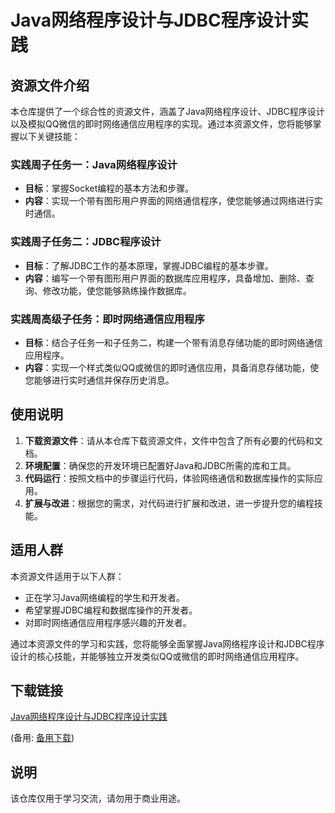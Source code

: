 # Java网络程序设计与JDBC程序设计实践

## 资源文件介绍

本仓库提供了一个综合性的资源文件，涵盖了Java网络程序设计、JDBC程序设计以及模拟QQ微信的即时网络通信应用程序的实现。通过本资源文件，您将能够掌握以下关键技能：

### 实践周子任务一：Java网络程序设计
- **目标**：掌握Socket编程的基本方法和步骤。
- **内容**：实现一个带有图形用户界面的网络通信程序，使您能够通过网络进行实时通信。

### 实践周子任务二：JDBC程序设计
- **目标**：了解JDBC工作的基本原理，掌握JDBC编程的基本步骤。
- **内容**：编写一个带有图形用户界面的数据库应用程序，具备增加、删除、查询、修改功能，使您能够熟练操作数据库。

### 实践周高级子任务：即时网络通信应用程序
- **目标**：结合子任务一和子任务二，构建一个带有消息存储功能的即时网络通信应用程序。
- **内容**：实现一个样式类似QQ或微信的即时通信应用，具备消息存储功能，使您能够进行实时通信并保存历史消息。

## 使用说明

1. **下载资源文件**：请从本仓库下载资源文件，文件中包含了所有必要的代码和文档。
2. **环境配置**：确保您的开发环境已配置好Java和JDBC所需的库和工具。
3. **代码运行**：按照文档中的步骤运行代码，体验网络通信和数据库操作的实际应用。
4. **扩展与改进**：根据您的需求，对代码进行扩展和改进，进一步提升您的编程技能。

## 适用人群

本资源文件适用于以下人群：
- 正在学习Java网络编程的学生和开发者。
- 希望掌握JDBC编程和数据库操作的开发者。
- 对即时网络通信应用程序感兴趣的开发者。

通过本资源文件的学习和实践，您将能够全面掌握Java网络程序设计和JDBC程序设计的核心技能，并能够独立开发类似QQ或微信的即时网络通信应用程序。

## 下载链接
[Java网络程序设计与JDBC程序设计实践](https://pan.quark.cn/s/01527defd4ea) 

(备用: [备用下载](https://pan.baidu.com/s/1VBdNgOPfgLAL9kaaDcCaAA?pwd=1234))

## 说明

该仓库仅用于学习交流，请勿用于商业用途。

